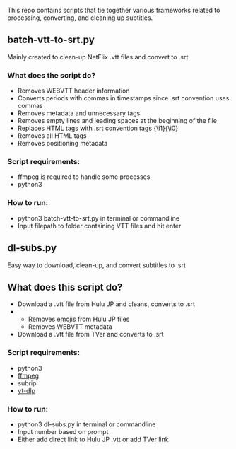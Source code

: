 This repo contains scripts that tie together various frameworks related to processing, converting, and cleaning up subtitles.

## batch-vtt-to-srt.py
Mainly created to clean-up NetFlix .vtt files and convert to .srt

### What does the script do?
- Removes WEBVTT header information
- Converts periods with commas in timestamps since .srt convention uses commas
- Removes metadata and unnecessary tags
- Removes empty lines and leading spaces at the beginning of the file
- Replaces HTML <i></i> tags with .srt convention tags {\i1}{\i0}
- Removes all HTML tags
- Removes positioning metadata

### Script requirements:
- ffmpeg is required to handle some processes
- python3

### How to run:
- python3 batch-vtt-to-srt.py in terminal or commandline
- Input filepath to folder containing VTT files and hit enter

## dl-subs.py
Easy way to download, clean-up, and convert subtitles to .srt

## What does this script do?
- Download a .vtt file from Hulu JP and cleans, converts to .srt
- - Removes emojis from Hulu JP files
  - Removes WEBVTT metadata 
- Download a .vtt file from TVer and converts to .srt

### Script requirements:
- python3
- [ffmpeg](https://ffmpeg.org/download.html)
- subrip
- [yt-dlp](https://github.com/yt-dlp/yt-dlp)

### How to run:
- python3 dl-subs.py in terminal or commandline
- Input number based on prompt
- Either add direct link to Hulu JP .vtt or add TVer link
